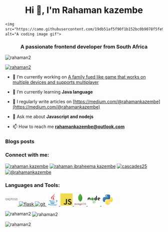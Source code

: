 <h1 align="center">Hi 👋, I'm Rahaman kazembe</h1>


    <img src="https://camo.githubusercontent.com/19db51af5f90f1b152bc0b9078f5fe97053955be5074f03f17019c70345bdcdb/68747470733a2f2f6d69726f2e6d656469756d2e636f6d2f6d61782f313336302f302a37513379765349765f7430696f4a2d5a2e676966" alt="A coding image gif">
<h3 align="center">A passionate frontend developer from South Africa</h3>

<p align="left"> <img src="https://komarev.com/ghpvc/?username=rahaman2&label=Profile%20views&color=0e75b6&style=flat" alt="rahaman2" /> </p>

<p align="left"> <a href="https://github.com/ryo-ma/github-profile-trophy"><img src="https://github-profile-trophy.vercel.app/?username=rahaman2" alt="rahaman2" /></a> </p>

- 🔭 I’m currently working on [A family fued like game that works on multiple devices and supports multiplayer](https://github.com/Rahaman2/Guess-Warrior)

- 🌱 I’m currently learning **Java language**

- 📝 I regularly write articles on [https://medium.com/@rahamankazembe](https://medium.com/@rahamankazembe)

- 💬 Ask me about **Javascript and nodejs**

- 📫 How to reach me **rahamankazembe@outlook.com**

### Blogs posts
<!-- BLOG-POST-LIST:START -->
<!-- BLOG-POST-LIST:END -->

<h3 align="left">Connect with me:</h3>
<p align="left">
<a href="https://linkedin.com/in/rahaman kazembe" target="blank"><img align="center" src="https://raw.githubusercontent.com/rahuldkjain/github-profile-readme-generator/master/src/images/icons/Social/linked-in-alt.svg" alt="rahaman kazembe" height="30" width="40" /></a>
<a href="https://fb.com/rahaman ibraheema kazembe" target="blank"><img align="center" src="https://raw.githubusercontent.com/rahuldkjain/github-profile-readme-generator/master/src/images/icons/Social/facebook.svg" alt="rahaman ibraheema kazembe" height="30" width="40" /></a>
<a href="https://instagram.com/cascades25" target="blank"><img align="center" src="https://raw.githubusercontent.com/rahuldkjain/github-profile-readme-generator/master/src/images/icons/Social/instagram.svg" alt="cascades25" height="30" width="40" /></a>
<a href="https://medium.com/@rahamankazembe" target="blank"><img align="center" src="https://raw.githubusercontent.com/rahuldkjain/github-profile-readme-generator/master/src/images/icons/Social/medium.svg" alt="@rahamankazembe" height="30" width="40" /></a>
</p>

<h3 align="left">Languages and Tools:</h3>
<p align="left"> <a href="https://expressjs.com" target="_blank" rel="noreferrer"> <img src="https://raw.githubusercontent.com/devicons/devicon/master/icons/express/express-original-wordmark.svg" alt="express" width="40" height="40"/> </a> <a href="https://flask.palletsprojects.com/" target="_blank" rel="noreferrer"> <img src="https://www.vectorlogo.zone/logos/pocoo_flask/pocoo_flask-icon.svg" alt="flask" width="40" height="40"/> </a> <a href="https://git-scm.com/" target="_blank" rel="noreferrer"> <img src="https://www.vectorlogo.zone/logos/git-scm/git-scm-icon.svg" alt="git" width="40" height="40"/> </a> <a href="https://www.java.com" target="_blank" rel="noreferrer"> <img src="https://raw.githubusercontent.com/devicons/devicon/master/icons/java/java-original.svg" alt="java" width="40" height="40"/> </a> <a href="https://developer.mozilla.org/en-US/docs/Web/JavaScript" target="_blank" rel="noreferrer"> <img src="https://raw.githubusercontent.com/devicons/devicon/master/icons/javascript/javascript-original.svg" alt="javascript" width="40" height="40"/> </a> <a href="https://www.mongodb.com/" target="_blank" rel="noreferrer"> <img src="https://raw.githubusercontent.com/devicons/devicon/master/icons/mongodb/mongodb-original-wordmark.svg" alt="mongodb" width="40" height="40"/> </a> <a href="https://nodejs.org" target="_blank" rel="noreferrer"> <img src="https://raw.githubusercontent.com/devicons/devicon/master/icons/nodejs/nodejs-original-wordmark.svg" alt="nodejs" width="40" height="40"/> </a> <a href="https://www.python.org" target="_blank" rel="noreferrer"> <img src="https://raw.githubusercontent.com/devicons/devicon/master/icons/python/python-original.svg" alt="python" width="40" height="40"/> </a> </p>

<p><img align="left" src="https://github-readme-stats.vercel.app/api/top-langs?username=rahaman2&show_icons=true&locale=en&layout=compact" alt="rahaman2" /></p>

<p>&nbsp;<img align="center" src="https://github-readme-stats.vercel.app/api?username=rahaman2&show_icons=true&locale=en" alt="rahaman2" /></p>

<p><img align="center" src="https://github-readme-streak-stats.herokuapp.com/?user=rahaman2&" alt="rahaman2" /></p>

